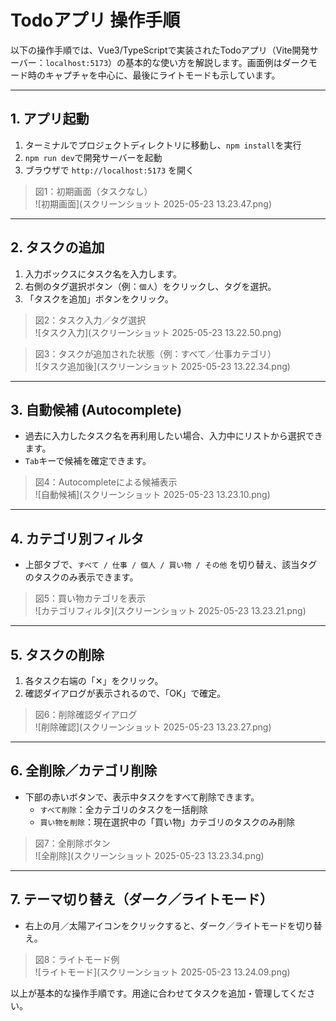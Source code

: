 # Todoアプリ 操作手順

以下の操作手順では、Vue3/TypeScriptで実装されたTodoアプリ（Vite開発サーバー：`localhost:5173`）の基本的な使い方を解説します。画面例はダークモード時のキャプチャを中心に、最後にライトモードも示しています。

---

## 1. アプリ起動

1. ターミナルでプロジェクトディレクトリに移動し、`npm install`を実行  
2. `npm run dev`で開発サーバーを起動  
3. ブラウザで `http://localhost:5173` を開く  

> 図1：初期画面（タスクなし）  
> ![初期画面](スクリーンショット 2025-05-23 13.23.47.png)

---

## 2. タスクの追加

1. 入力ボックスにタスク名を入力します。  
2. 右側のタグ選択ボタン（例：`個人`）をクリックし、タグを選択。  
3. 「タスクを追加」ボタンをクリック。  

> 図2：タスク入力／タグ選択  
> ![タスク入力](スクリーンショット 2025-05-23 13.22.50.png)

> 図3：タスクが追加された状態（例：すべて／仕事カテゴリ）  
> ![タスク追加後](スクリーンショット 2025-05-23 13.22.34.png)

---

## 3. 自動候補 (Autocomplete)

- 過去に入力したタスク名を再利用したい場合、入力中にリストから選択できます。  
- `Tab`キーで候補を確定できます。  

> 図4：Autocompleteによる候補表示  
> ![自動候補](スクリーンショット 2025-05-23 13.23.10.png)

---

## 4. カテゴリ別フィルタ

- 上部タブで、`すべて / 仕事 / 個人 / 買い物 / その他` を切り替え、該当タグのタスクのみ表示できます。  

> 図5：買い物カテゴリを表示  
> ![カテゴリフィルタ](スクリーンショット 2025-05-23 13.23.21.png)

---

## 5. タスクの削除

1. 各タスク右端の「✕」をクリック。  
2. 確認ダイアログが表示されるので、「OK」で確定。  

> 図6：削除確認ダイアログ  
> ![削除確認](スクリーンショット 2025-05-23 13.23.27.png)

---

## 6. 全削除／カテゴリ削除

- 下部の赤いボタンで、表示中タスクをすべて削除できます。  
  - `すべて削除`：全カテゴリのタスクを一括削除  
  - `買い物を削除`：現在選択中の「買い物」カテゴリのタスクのみ削除  

> 図7：全削除ボタン  
> ![全削除](スクリーンショット 2025-05-23 13.23.34.png)

---

## 7. テーマ切り替え（ダーク／ライトモード）

- 右上の月／太陽アイコンをクリックすると、ダーク／ライトモードを切り替え。  

> 図8：ライトモード例  
> ![ライトモード](スクリーンショット 2025-05-23 13.24.09.png)

以上が基本的な操作手順です。用途に合わせてタスクを追加・管理してください。

